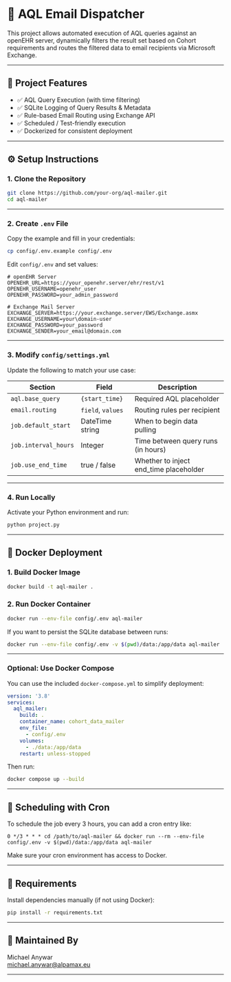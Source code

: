 # 🔄 AQL Email Dispatcher

This project allows automated execution of AQL queries against an openEHR server, dynamically filters the result set based on Cohort requirements and routes the filtered data to email recipients via Microsoft Exchange.

---

## 📂 Project Features

- ✅ AQL Query Execution (with time filtering)
- ✅ SQLite Logging of Query Results & Metadata
- ✅ Rule-based Email Routing using Exchange API
- ✅ Scheduled / Test-friendly execution
- ✅ Dockerized for consistent deployment

---

## ⚙️ Setup Instructions

### 1. Clone the Repository

```bash
git clone https://github.com/your-org/aql-mailer.git
cd aql-mailer
```

---

### 2. Create `.env` File

Copy the example and fill in your credentials:

```bash
cp config/.env.example config/.env
```

Edit `config/.env` and set values:

```env
# openEHR Server
OPENEHR_URL=https://your_openehr.server/ehr/rest/v1
OPENEHR_USERNAME=openehr_user
OPENEHR_PASSWORD=your_admin_password

# Exchange Mail Server
EXCHANGE_SERVER=https://your.exchange.server/EWS/Exchange.asmx
EXCHANGE_USERNAME=your\domain-user
EXCHANGE_PASSWORD=your_password
EXCHANGE_SENDER=your_email@domain.com
```

---

### 3. Modify `config/settings.yml`

Update the following to match your use case:

| Section              | Field              | Description                             |
|----------------------|--------------------|-----------------------------------------|
| `aql.base_query`     | `{start_time}`     | Required AQL placeholder                |
| `email.routing`      | `field`, `values`  | Routing rules per recipient             |
| `job.default_start`  | DateTime string    | When to begin data pulling              |
| `job.interval_hours` | Integer            | Time between query runs (in hours)      |
| `job.use_end_time`   | true / false       | Whether to inject end_time placeholder  |

---

### 4. Run Locally

Activate your Python environment and run:

```bash
python project.py
```

---

## 🐳 Docker Deployment

### 1. Build Docker Image

```bash
docker build -t aql-mailer .
```

### 2. Run Docker Container

```bash
docker run --env-file config/.env aql-mailer
```

If you want to persist the SQLite database between runs:

```bash
docker run --env-file config/.env -v $(pwd)/data:/app/data aql-mailer
```

---

### Optional: Use Docker Compose

You can use the included `docker-compose.yml` to simplify deployment:

```yaml
version: '3.8'
services:
  aql_mailer:
    build: .
    container_name: cohort_data_mailer
    env_file:
      - config/.env
    volumes:
      - ./data:/app/data
    restart: unless-stopped
```

Then run:

```bash
docker compose up --build
```

---

## 🔁 Scheduling with Cron

To schedule the job every 3 hours, you can add a cron entry like:

```cron
0 */3 * * * cd /path/to/aql-mailer && docker run --rm --env-file config/.env -v $(pwd)/data:/app/data aql-mailer
```

Make sure your cron environment has access to Docker.

---

## 📄 Requirements

Install dependencies manually (if not using Docker):

```bash
pip install -r requirements.txt
```

---

## 💠 Maintained By

Michael Anywar  
michael.anywar@alpamax.eu

---